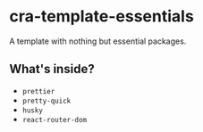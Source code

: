 # cra-template-essentials

A template with nothing but essential packages.

## What's inside?
* `prettier`
* `pretty-quick`
* `husky`
* `react-router-dom`